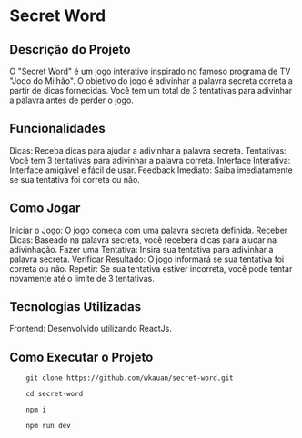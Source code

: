 # Secret Word

## Descrição do Projeto
O "Secret Word" é um jogo interativo inspirado no famoso programa de TV "Jogo do Milhão". O objetivo do jogo é adivinhar a palavra secreta correta a partir de dicas fornecidas. Você tem um total de 3 tentativas para adivinhar a palavra antes de perder o jogo.

## Funcionalidades
Dicas: Receba dicas para ajudar a adivinhar a palavra secreta.
Tentativas: Você tem 3 tentativas para adivinhar a palavra correta.
Interface Interativa: Interface amigável e fácil de usar.
Feedback Imediato: Saiba imediatamente se sua tentativa foi correta ou não.

## Como Jogar
Iniciar o Jogo: O jogo começa com uma palavra secreta definida.
Receber Dicas: Baseado na palavra secreta, você receberá dicas para ajudar na adivinhação.
Fazer uma Tentativa: Insira sua tentativa para adivinhar a palavra secreta.
Verificar Resultado: O jogo informará se sua tentativa foi correta ou não.
Repetir: Se sua tentativa estiver incorreta, você pode tentar novamente até o limite de 3 tentativas.

## Tecnologias Utilizadas
Frontend: Desenvolvido utilizando ReactJs.

## Como Executar o Projeto
```console
    git clone https://github.com/wkauan/secret-word.git
```
```console
    cd secret-word
```
```console
    npm i
```
```console
    npm run dev
```
